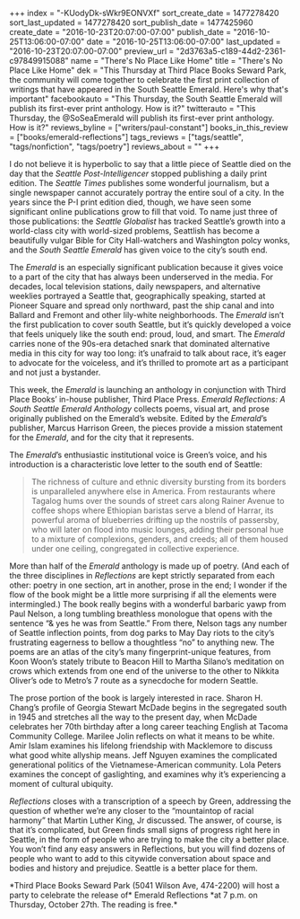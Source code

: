 +++
index = "-KUodyDk-sWkr9EONVXf"
sort_create_date = 1477278420
sort_last_updated = 1477278420
sort_publish_date = 1477425960
create_date = "2016-10-23T20:07:00-07:00"
publish_date = "2016-10-25T13:06:00-07:00"
date = "2016-10-25T13:06:00-07:00"
last_updated = "2016-10-23T20:07:00-07:00"
preview_url = "2d3763a5-c189-44d2-2361-c97849915088"
name = "There's No Place Like Home"
title = "There's No Place Like Home"
dek = "This Thursday at Third Place Books Seward Park, the community will come together to celebrate the first print collection of writings that have appeared in the South Seattle Emerald. Here's why that's important"
facebookauto = "This Thursday, the South Seattle Emerald will publish its first-ever print anthology. How is it?"
twitterauto = "This Thursday, the @SoSeaEmerald will publish its first-ever print anthology. How is it?"
reviews_byline = ["writers/paul-constant"]
books_in_this_review = ["books/emerald-reflections"]
tags_reviews = ["tags/seattle", "tags/nonfiction", "tags/poetry"]
reviews_about = ""
+++

I do not believe it is hyperbolic to say that a little piece of Seattle died on the day that the *Seattle Post-Intelligencer* stopped publishing a daily print edition. The *Seattle Times* publishes some wonderful journalism, but a single newspaper cannot accurately portray the entire soul of a city. In the years since the P-I print edition died, though, we have seen some significant online publications grow to fill that void. To name just three of those publications: the *Seattle Globalist* has tracked Seattle’s growth into a world-class city with world-sized problems, Seattlish has become a beautifully vulgar Bible for City Hall-watchers and Washington polcy wonks, and the *South Seattle Emerald* has given voice to the city’s south end.

The *Emerald* is an especially significant publication because it gives voice to a part of the city that has always been underserved in the media. For decades, local television stations, daily newspapers, and alternative weeklies portrayed a Seattle that, geographically speaking, started at Pioneer Square and spread only northward, past the ship canal and into Ballard and Fremont and other lily-white neighborhoods. The *Emerald* isn’t the first publication to cover south Seattle, but it’s quickly developed a voice that feels uniquely like the south end: proud, loud, and smart. The *Emerald* carries none of the 90s-era detached snark that dominated alternative media in this city for way too long: it’s unafraid to talk about race, it’s eager to advocate for the voiceless, and it’s thrilled to promote art as a participant and not just a bystander.

This week, the *Emerald* is launching an anthology in conjunction with Third Place Books’ in-house publisher, Third Place Press. *Emerald Reflections: A South Seattle Emerald Anthology* collects poems, visual art, and prose originally published on the Emerald’s website. Edited by the *Emerald*’s publisher, Marcus Harrison Green, the pieces provide a mission statement for the *Emerald*, and for the city that it represents.

The *Emerald*’s enthusiastic institutional voice is Green’s voice, and his introduction is a characteristic love letter to the south end of Seattle:

<blockquote>The richness of culture and ethnic diversity bursting from its borders is unparalleled anywhere else in America. From restaurants where Tagalog hums over the sounds of street cars along Rainer Avenue to coffee shops where Ethiopian baristas serve a blend of Harrar, its powerful aroma of blueberries drifting up the nostrils of passersby, who will later on flood into music lounges, adding their personal hue to a mixture of complexions, genders, and creeds; all of them housed under one ceiling, congregated in collective experience.</blockquote>

More than half of the *Emerald* anthology is made up of poetry. (And each of the three disciplines in *Reflections* are kept strictly separated from each other: poetry in one section, art in another, prose in the end; I wonder if the flow of the book might be a little more surprising if all the elements were intermingled.) The book really begins with a wonderful barbaric yawp from Paul Nelson, a long tumbling breathless monologue that opens with the sentence “& yes he was from Seattle.” From there, Nelson tags any number of Seattle inflection points, from dog parks to May Day riots to the city’s frustrating eagerness to bellow a thoughtless “no” to anything new. The poems are an atlas of the city’s many fingerprint-unique features, from Koon Woon’s stately tribute to Beacon Hill to Martha Silano’s meditation on crows which extends from one end of the universe to the other to Nikkita Oliver’s ode to Metro’s 7 route as a synecdoche for modern Seattle.

The prose portion of the book is largely interested in race. Sharon H. Chang’s profile of Georgia Stewart McDade begins in the segregated south in 1945 and stretches all the way to the present day, when McDade celebrates her 70th birthday after a long career teaching English at Tacoma Community College. Marilee Jolin reflects on what it means to be white. Amir Islam examines his lifelong friendship with Macklemore to discuss what good white allyship means. Jeff Nguyen examines the complicated generational politics of the Vietnamese-American community. Lola Peters examines the concept of gaslighting, and examines why it’s experiencing a moment of cultural ubiquity.

*Reflections* closes with a transcription of a speech by Green, addressing the question of whether we’re any closer to the “mountaintop of racial harmony” that Martin Luther King, Jr discussed. The answer, of course, is that it’s complicated, but Green finds small signs of progress right here in Seattle, in the form of people who are trying to make the city a better place. You won’t find any easy answers in Reflections, but you will find dozens of people who want to add to this citywide conversation about space and bodies and history and prejudice. Seattle is a better place for them.

<p class="footer">*Third Place Books Seward Park (5041 Wilson Ave, 474-2200) will host a party to celebrate the release of* Emerald Reflections *at 7 p.m. on Thursday, October 27th. The reading is free.*</p>
